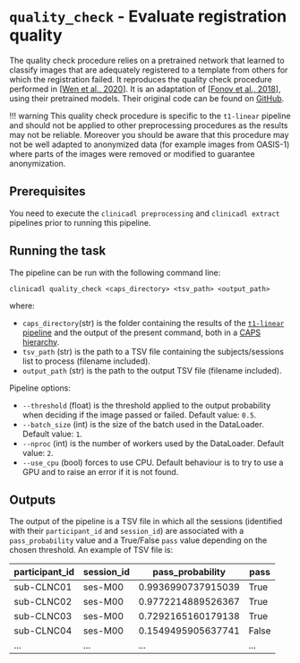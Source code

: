 # `quality_check` - Evaluate registration quality

The quality check procedure relies on a pretrained network that learned to classify images 
that are adequately registered to a template from others for which the registration failed. 
It reproduces the quality check procedure performed in [[Wen et al., 2020](https://doi.org/10.1016/j.media.2020.101694)]. 
It is an adaptation of [[Fonov et al., 2018](https://www.biorxiv.org/content/10.1101/303487v1)], using their pretrained models. 
Their original code can be found on [GitHub](https://github.com/vfonov/deep-qc).

!!! warning
    This quality check procedure is specific to the `t1-linear` pipeline and should not be applied 
    to other preprocessing procedures as the results may not be reliable.
    Moreover you should be aware that this procedure may not be well adapted to anonymized data 
    (for example images from OASIS-1) where parts of the images were removed or modified to guarantee anonymization.


## Prerequisites
You need to execute the `clinicadl preprocessing` and `clinicadl extract` pipelines prior to running this pipeline.

## Running the task
The pipeline can be run with the following command line:
```
clinicadl quality_check <caps_directory> <tsv_path> <output_path>
```
where:

- `caps_directory`(str) is the folder containing the results of the [`t1-linear` pipeline](./Run/T1_Linear.md) 
and the output of the present command, both in a [CAPS hierarchy](http://www.clinica.run/doc/CAPS/Introduction).
- `tsv_path` (str) is the path to a TSV file containing the subjects/sessions list to process (filename included).
- `output_path` (str) is the path to the output TSV file (filename included).


Pipeline options:

- `--threshold` (float) is the threshold applied to the output probability when deciding if the image passed or failed. 
Default value: `0.5`.
- `--batch_size` (int) is the size of the batch used in the DataLoader. Default value: `1`.
- `--nproc` (int) is the number of workers used by the DataLoader. Default value: `2`.
- `--use_cpu` (bool) forces to use CPU. Default behaviour is to try to use a GPU and to raise an error if it is not found.

## Outputs

The output of the pipeline is a TSV file in which all the sessions (identified with their `participant_id` and `session_id`) 
are associated with a `pass_probability` value and a True/False `pass` value depending on the chosen threshold. 
An example of TSV file is:

| **participant_id** | **session_id** | **pass_probability**   | **pass**  |
|--------------------|----------------|------------------------|-----------|
| sub-CLNC01         | ses-M00        | 0.9936990737915039     | True      |
| sub-CLNC02         | ses-M00        | 0.9772214889526367     | True      |
| sub-CLNC03         | ses-M00        | 0.7292165160179138     | True      |
| sub-CLNC04         | ses-M00        | 0.1549495905637741     | False     |
| ...                |  ...           |  ...                   |  ...      |
